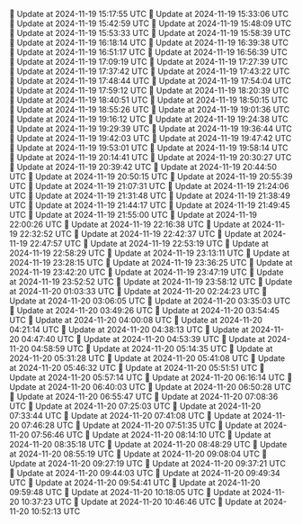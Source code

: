🔄 Update at 2024-11-19 15:17:55 UTC
🔄 Update at 2024-11-19 15:33:06 UTC
🔄 Update at 2024-11-19 15:42:59 UTC
🔄 Update at 2024-11-19 15:48:09 UTC
🔄 Update at 2024-11-19 15:53:33 UTC
🔄 Update at 2024-11-19 15:58:39 UTC
🔄 Update at 2024-11-19 16:18:14 UTC
🔄 Update at 2024-11-19 16:39:38 UTC
🔄 Update at 2024-11-19 16:51:17 UTC
🔄 Update at 2024-11-19 16:56:39 UTC
🔄 Update at 2024-11-19 17:09:19 UTC
🔄 Update at 2024-11-19 17:27:39 UTC
🔄 Update at 2024-11-19 17:37:42 UTC
🔄 Update at 2024-11-19 17:43:22 UTC
🔄 Update at 2024-11-19 17:48:44 UTC
🔄 Update at 2024-11-19 17:54:04 UTC
🔄 Update at 2024-11-19 17:59:12 UTC
🔄 Update at 2024-11-19 18:20:39 UTC
🔄 Update at 2024-11-19 18:40:51 UTC
🔄 Update at 2024-11-19 18:50:15 UTC
🔄 Update at 2024-11-19 18:55:26 UTC
🔄 Update at 2024-11-19 19:01:36 UTC
🔄 Update at 2024-11-19 19:16:12 UTC
🔄 Update at 2024-11-19 19:24:38 UTC
🔄 Update at 2024-11-19 19:29:39 UTC
🔄 Update at 2024-11-19 19:36:44 UTC
🔄 Update at 2024-11-19 19:42:03 UTC
🔄 Update at 2024-11-19 19:47:42 UTC
🔄 Update at 2024-11-19 19:53:01 UTC
🔄 Update at 2024-11-19 19:58:14 UTC
🔄 Update at 2024-11-19 20:14:41 UTC
🔄 Update at 2024-11-19 20:30:27 UTC
🔄 Update at 2024-11-19 20:39:42 UTC
🔄 Update at 2024-11-19 20:44:50 UTC
🔄 Update at 2024-11-19 20:50:15 UTC
🔄 Update at 2024-11-19 20:55:39 UTC
🔄 Update at 2024-11-19 21:07:31 UTC
🔄 Update at 2024-11-19 21:24:06 UTC
🔄 Update at 2024-11-19 21:31:48 UTC
🔄 Update at 2024-11-19 21:38:49 UTC
🔄 Update at 2024-11-19 21:44:17 UTC
🔄 Update at 2024-11-19 21:49:45 UTC
🔄 Update at 2024-11-19 21:55:00 UTC
🔄 Update at 2024-11-19 22:00:26 UTC
🔄 Update at 2024-11-19 22:16:38 UTC
🔄 Update at 2024-11-19 22:32:52 UTC
🔄 Update at 2024-11-19 22:42:37 UTC
🔄 Update at 2024-11-19 22:47:57 UTC
🔄 Update at 2024-11-19 22:53:19 UTC
🔄 Update at 2024-11-19 22:58:29 UTC
🔄 Update at 2024-11-19 23:13:11 UTC
🔄 Update at 2024-11-19 23:28:15 UTC
🔄 Update at 2024-11-19 23:36:25 UTC
🔄 Update at 2024-11-19 23:42:20 UTC
🔄 Update at 2024-11-19 23:47:19 UTC
🔄 Update at 2024-11-19 23:52:52 UTC
🔄 Update at 2024-11-19 23:58:12 UTC
🔄 Update at 2024-11-20 01:03:33 UTC
🔄 Update at 2024-11-20 02:24:23 UTC
🔄 Update at 2024-11-20 03:06:05 UTC
🔄 Update at 2024-11-20 03:35:03 UTC
🔄 Update at 2024-11-20 03:49:26 UTC
🔄 Update at 2024-11-20 03:54:45 UTC
🔄 Update at 2024-11-20 04:00:08 UTC
🔄 Update at 2024-11-20 04:21:14 UTC
🔄 Update at 2024-11-20 04:38:13 UTC
🔄 Update at 2024-11-20 04:47:40 UTC
🔄 Update at 2024-11-20 04:53:39 UTC
🔄 Update at 2024-11-20 04:58:59 UTC
🔄 Update at 2024-11-20 05:14:35 UTC
🔄 Update at 2024-11-20 05:31:28 UTC
🔄 Update at 2024-11-20 05:41:08 UTC
🔄 Update at 2024-11-20 05:46:32 UTC
🔄 Update at 2024-11-20 05:51:51 UTC
🔄 Update at 2024-11-20 05:57:14 UTC
🔄 Update at 2024-11-20 06:16:14 UTC
🔄 Update at 2024-11-20 06:40:03 UTC
🔄 Update at 2024-11-20 06:50:28 UTC
🔄 Update at 2024-11-20 06:55:47 UTC
🔄 Update at 2024-11-20 07:08:36 UTC
🔄 Update at 2024-11-20 07:25:03 UTC
🔄 Update at 2024-11-20 07:33:44 UTC
🔄 Update at 2024-11-20 07:41:08 UTC
🔄 Update at 2024-11-20 07:46:28 UTC
🔄 Update at 2024-11-20 07:51:35 UTC
🔄 Update at 2024-11-20 07:56:46 UTC
🔄 Update at 2024-11-20 08:14:10 UTC
🔄 Update at 2024-11-20 08:35:18 UTC
🔄 Update at 2024-11-20 08:48:29 UTC
🔄 Update at 2024-11-20 08:55:19 UTC
🔄 Update at 2024-11-20 09:08:04 UTC
🔄 Update at 2024-11-20 09:27:19 UTC
🔄 Update at 2024-11-20 09:37:21 UTC
🔄 Update at 2024-11-20 09:44:03 UTC
🔄 Update at 2024-11-20 09:49:34 UTC
🔄 Update at 2024-11-20 09:54:41 UTC
🔄 Update at 2024-11-20 09:59:48 UTC
🔄 Update at 2024-11-20 10:18:05 UTC
🔄 Update at 2024-11-20 10:37:23 UTC
🔄 Update at 2024-11-20 10:46:46 UTC
🔄 Update at 2024-11-20 10:52:13 UTC
